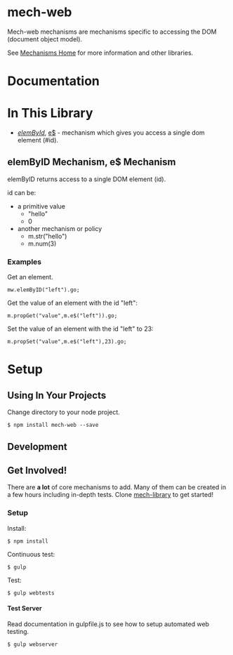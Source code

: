 [mech-library-link]: https://github.com/mechanismsjs/mech-library "Clone to easily create new mechanism libraries"
[mech-web-link]: https://github.com/mechanismsjs/mech-web "Web centric DOM mechanisms"
[mech-core-link]: https://github.com/mechanismsjs/mech-core "Core mechanisms"
[mech-home-link]: https://github.com/mechanisms/mech "Home repository for mechanisms"

# mech-web

Mech-web mechanisms are mechanisms specific to accessing the DOM (document object model).

See [Mechanisms Home][mech-home-link] for more information and other libraries.

# Documentation

# In This Library

* *[elemById](#elembyid-mechanism)*, [e$](#elembyid-mechanism) - mechanism which gives you access a single dom element (#id).

## <a name="filter-mechanism"></a> elemByID Mechanism, e$ Mechanism

elemByID returns access to a single DOM element (id).

id can be:

* a primitive value
  * "hello"
  * 0
* another mechanism or policy
  * m.str("hello")
  * m.num(3)

### Examples

Get an element.

    mw.elemByID("left").go;

Get the value of an element with the id "left":

    m.propGet("value",m.e$("left")).go;

Set the value of an element with the id "left" to 23:

    m.propSet("value",m.e$("left"),23).go;

# Setup

## Using In Your Projects

Change directory to your node project.

    $ npm install mech-web --save

## Development

## Get Involved!

There are **a lot** of core mechanisms to add. Many of them can be created in a few hours including in-depth tests. Clone [mech-library][mech-library-link] to get started!

### Setup

Install:

    $ npm install

Continuous test:

    $ gulp

Test:

    $ gulp webtests

#### Test Server

Read documentation in gulpfile.js to see how to setup automated web testing.

    $ gulp webserver
